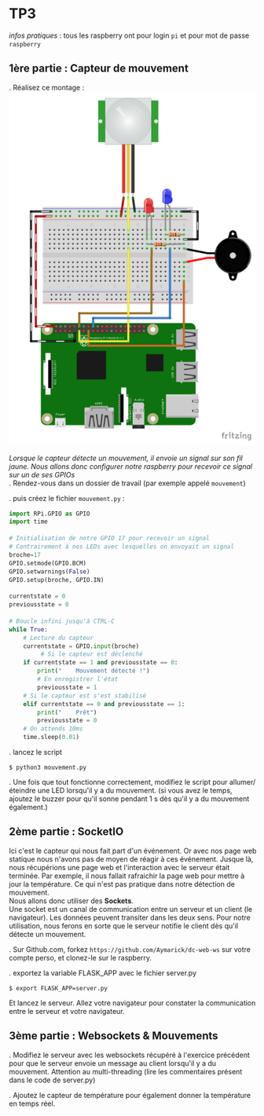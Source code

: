 TP3
===
_infos pratiques_ : tous les raspberry ont pour login `pi` et pour mot de passe `raspberry`

1ère partie : Capteur de mouvement
---------------------------------- 

. Réalisez ce montage : 
![](images/capteur_mouvement.png)

_Lorsque le capteur détecte un mouvement, il envoie un signal sur son fil jaune. Nous allons donc configurer notre raspberry pour recevoir ce signal sur un de ses GPIOs_  
. Rendez-vous dans un dossier de travail (par exemple appelé `mouvement`)

. puis créez le fichier `mouvement.py` : 


```python
import RPi.GPIO as GPIO
import time

# Initialisation de notre GPIO 17 pour recevoir un signal
# Contrairement à nos LEDs avec lesquelles on envoyait un signal
broche=17
GPIO.setmode(GPIO.BCM)
GPIO.setwarnings(False)
GPIO.setup(broche, GPIO.IN)

currentstate = 0
previousstate = 0

# Boucle infini jusqu'à CTRL-C
while True:
    # Lecture du capteur
    currentstate = GPIO.input(broche)
		 # Si le capteur est déclenché
    if currentstate == 1 and previousstate == 0:
        print("    Mouvement détecté !")
        # En enregistrer l'état
        previousstate = 1
    # Si le capteur est s'est stabilisé
    elif currentstate == 0 and previousstate == 1:
        print("    Prêt")
        previousstate = 0
    # On attends 10ms
    time.sleep(0.01)

```

. lancez le script

```
$ python3 mouvement.py
```

. Une fois que tout fonctionne correctement, modifiez le script pour allumer/éteindre une LED lorsqu'il y a du mouvement. (si vous avez le temps, ajoutez le buzzer pour qu'il sonne pendant 1 s dès qu'il y a du mouvement également.)


2ème partie : SocketIO 
------------------------

Ici c'est le capteur qui nous fait part d'un événement. Or avec nos page web statique nous n'avons pas de moyen de réagir à ces événement. Jusque là, nous récupérions une page web et l'interaction avec le serveur était terminée. Par exemple, il nous fallait rafraichir la page web pour mettre à jour la température. Ce qui n'est pas pratique dans notre détection de mouvement.  
Nous allons donc utiliser des **Sockets**.  
Une socket est un canal de communication entre un serveur et un client (le navigateur). Les données peuvent transiter dans les deux sens. Pour notre utilisation, nous ferons en sorte que le serveur notifie le client dès qu'il détecte un mouvement.

. Sur Github.com, forkez `https://github.com/Aymarick/dc-web-ws` sur votre compte perso, et clonez-le sur le raspberry.

. exportez la variable FLASK_APP avec le fichier server.py

```
$ export FLASK_APP=server.py
```
Et lancez le serveur.
Allez votre navigateur pour constater la communication entre le serveur et votre navigateur.


3ème partie : Websockets & Mouvements 
-------------------------------------

. Modifiez le serveur avec les websockets récupéré à l'exercice précédent pour que le serveur envoie un message au client lorsqu'il y a du mouvement. Attention  au multi-threading (lire les commentaires présent dans le code de server.py)

. Ajoutez le capteur de température pour également donner la température en temps réel.
